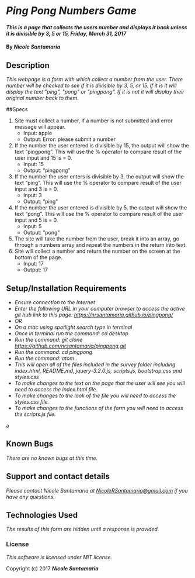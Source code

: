 # _Ping Pong Numbers Game_

#### _This is a page that collects the users number and displays it back unless it is divisible by 3, 5 or 15, Friday, March 31, 2017_

#### By _**Nicole Santamaria**_

## Description

_This webpage is a form with which collect a number from the user. There number will be checked to see if it is divisible by 3, 5, or 15. If it is it will display the text "ping", "pong" or "pingpong". If it is not it will display their original number back to them._

##Specs
1. Site must collect a number, if a number is not submitted and error message will appear.
	- Input: apple
	- Output: Error: please submit a number
2. If the number the user entered is divisible by 15, the output will show the text “pingpong”. This will use the % operator to compare result of the user input and 15 is = 0.
	- Input: 15
	- Output: “pingpong”
3. If the number the user enters is divisible by 3, the output will show the text “ping”. This will use the % operator to compare result of the user input and 3 is = 0.
	- Input: 3
	- Output: “ping”
6. If the number the user entered is divisible by 5, the output will show the text “pong”. This will use the % operator to compare result of the user input and 5 is = 0.
	- Input: 5
	- Output: “pong”
2. The site will take the number from the user, break it into an array, go through a numbers array and repeat the numbers in the return into text.
4. Site will collect a number and return the number on the screen at the bottom of the page.
	- Input: 17
	- Output: 17

## Setup/Installation Requirements

* _Ensure connection to the Internet_
* _Enter the following URL in your computer browser to access the active git hub link to this page: https://nrsantamaria.github.io/pingpong/_
* _OR_
* _On a mac using spotlight search type in terminal_
* _Once in terminal run the command: cd desktop_
* _Run the command: git clone https://github.com/nrsantamaria/pingpong.git_
* _Run the command: cd pingpong_
* _Run the command: atom ._
* _This will open all of the files included in the survey folder including index.html, README.md, jquery-3.2.0.js, scripts.js, bootstrap.css and styles.css_
* _To make changes to the text on the page that the user will see you will need to access the index.html file._
* _To make changes to the look of the file you will need to access the styles.css file._
* _To make changes to the functions of the form you will need to access the scripts.js file._

a
## Known Bugs

_There are no known bugs at this time._

## Support and contact details

_Please contact Nicole Santamaria at NicoleRSantamaria@gmail.com if you have any questions._

## Technologies Used

_The results of this form are hidden until a response is provided._

### License

*This software is licensed under MIT license.*

Copyright (c) 2017 **_Nicole Santamaria_**
